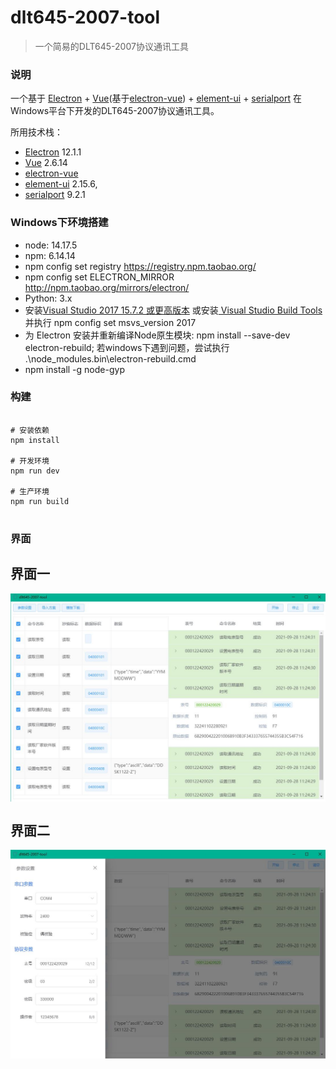 # dlt645-2007-tool

> 一个简易的DLT645-2007协议通讯工具


### 说明

一个基于 [Electron](https://github.com/electron/electron) + [Vue](https://github.com/vuejs/vue)(基于[electron-vue](https://github.com/SimulatedGREG/electron-vue)) + [element-ui](https://github.com/ElemeFE/element) + [serialport](https://github.com/serialport/node-serialport) 在Windows平台下开发的DLT645-2007协议通讯工具。

所用技术栈：

- [Electron](https://github.com/electron/electron) 12.1.1
- [Vue](https://github.com/vuejs/vue) 2.6.14
- [electron-vue](https://github.com/SimulatedGREG/electron-vue)
- [element-ui](https://github.com/ElemeFE/element) 2.15.6,
- [serialport](https://github.com/serialport/node-serialport) 9.2.1


### Windows下环境搭建
- node: 14.17.5
- npm: 6.14.14
- npm config set registry https://registry.npm.taobao.org/
- npm config set ELECTRON_MIRROR http://npm.taobao.org/mirrors/electron/
- Python: 3.x
- 安装[Visual Studio 2017 15.7.2 或更高版本](https://visualstudio.microsoft.com/zh-hans/vs/) 或安装[ Visual Studio Build Tools](https://visualstudio.microsoft.com/thank-you-downloading-visual-studio/?sku=BuildTools) 并执行 npm config set msvs_version 2017
- 为 Electron 安装并重新编译Node原生模块: npm install --save-dev electron-rebuild;  若windows下遇到问题，尝试执行 .\node_modules\.bin\electron-rebuild.cmd
- npm install -g node-gyp
### 构建

```

# 安装依赖
npm install

# 开发环境
npm run dev

# 生产环境
npm run build


```

### 界面

## 界面一

<div align="center">
	<img src="./imgs/main.jpg" alt="界面一" align=center />
</div>

## 界面二

<div align="center">
	<img src="./imgs/params.jpg" alt="界面二" align=center />
</div>